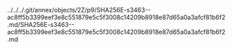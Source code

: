 ../../../.git/annex/objects/2Z/p9/SHA256E-s3463--ac8ff5b3399eef3e8c551879e5c5f3008c14209b8918e87d65a0a3afcf81b6f2.md/SHA256E-s3463--ac8ff5b3399eef3e8c551879e5c5f3008c14209b8918e87d65a0a3afcf81b6f2.md